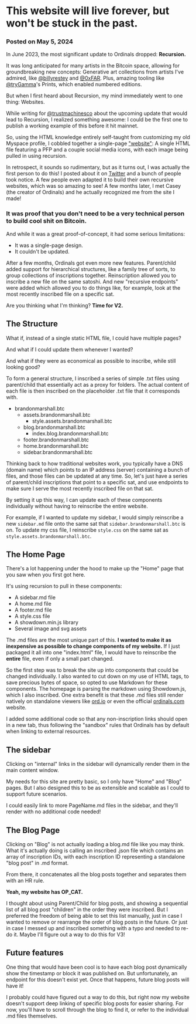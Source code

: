 # This website will live forever, but won't be stuck in the past.
### Posted on May 5, 2024

In June 2023, the most significant update to Ordinals dropped: **Recursion.**

It was long anticipated for many artists in the Bitcoin space, allowing for groundbreaking new concepts: Generative art collections from artists I've admired, like [@billyrestey](https://twitter.com/billyrestey) and [@0xFAR](https://twitter.com/0xfar). Plus, amazing tooling like [@tryGamma](https://twitter.com/tryGamma)'s Prints, which enabled numbered editions.

But when I first heard about Recursion, my mind immediately went to one thing: Websites.

While writing for [@trustmachinesco](https://twitter.com/trustmachinesco) about the upcoming update that would lead to Recursion, I realized something awesome: I could be the first one to publish a working example of this before it hit mainnet.

So, using the HTML knowledge entirely self-taught from customizing my old Myspace profile, I cobbled together a single-page ["website"](https://ordinals.com/preview/111bb15037a4665a79701edb84050b802be1b16791f4a6f03a673d2d3e23cf70i0): A single HTML file featuring a PFP and a couple social media icons, with each image being pulled in using recursion.

In retrospect, it sounds so rudimentary, but as it turns out, I was actually the first person to do this! I posted about it on [Twitter](https://twitter.com/marshallmixing/status/1668383269598167040) and a bunch of people took notice. A few people even adapted it to build their own recursive websites, which was so amazing to see! A few months later, I met Casey (the creator of Ordinals) and he actually recognized me from the site I made! 

### It was proof that you don't need to be a very technical person to build cool shit on Bitcoin.

And while it was a great proof-of-concept, it had some serious limitations:

- It was a single-page design.
- It couldn't be updated.

After a few months, Ordinals got even more new features. Parent/child added support for hierarchical structures, like a family tree of sorts, to group collections of inscriptions together. Reinscription allowed you to inscribe a new file on the same satoshi. And new "recursive endpoints" were added which allowed you to do things like, for example, look at the most recently inscribed file on a specific sat.

Are you thinking what I'm thinking? **Time for V2.**

## The Structure

What if, instead of a single static HTML file, I could have multiple pages?   

And what if I could update them whenever I wanted?   

And what if they were as economical as possible to inscribe, while still looking good?

To form a general structure, I inscribed a series of simple .txt files using parent/child that essentially act as a proxy for folders. The actual content of each file is then inscribed on the placeholder .txt file that it corresponds with.

* brandonmarshall.btc
    * assets.brandonmarshall.btc
        * style.assets.brandonmarshall.btc
    * blog.brandonmarshall.btc
        * index.blog.brandonmarshall.btc
    * footer.brandonmarshall.btc
    * home.brandonmarshall.btc
    * sidebar.brandonmarshall.btc

Thinking back to how traditional websites work, you typically have a DNS (domain name) which points to an IP address (server) containing a bunch of files, and those files can be updated at any time. So, let's just have a series of parent/child inscriptions that point to a specific sat, and use endpoints to make sure I serve the most recently inscribed file on that sat.

By setting it up this way, I can update each of these components individually without having to reinscribe the entire website.

For example, if I wanted to update my sidebar, I would simply reinscribe a new `sidebar.md` file onto the same sat that `sidebar.brandonmarshall.btc` is on. To update my css file, I reinscribe `style.css` on the same sat as `style.assets.brandonmarshall.btc`.

## The Home Page

There's a lot happening under the hood to make up the "Home" page that you saw when you first got here.

It's using recursion to pull in these components:
- A sidebar.md file
- A home.md file
- A footer.md file
- A style.css file
- A showdown.min.js library
- Several image and svg assets

The .md files are the most unique part of this. **I wanted to make it as inexpensive as possible to change components of my website.** If I just packaged it all into one "index.html" file, I would have to reinscribe the **entire** file, even if only a small part changed.

So the first step was to break the site up into components that could be changed individually. I also wanted to cut down on my use of HTML tags, to save precious bytes of space, so opted to use Markdown for these components. The homepage is parsing the markdown using Showdown.js, which I also inscribed. One extra benefit is that these .md files still render natively on standalone viewers like [ord.io](https://ord.io) or even the official [ordinals.com](https://ordinals.com) website.

I added some additional code so that any non-inscription links should open in a new tab, thus following the "sandbox" rules that Ordinals has by default when linking to external resources.

## The sidebar

Clicking on "internal" links in the sidebar will dynamically render them in the main content window.

My needs for this site are pretty basic, so I only have "Home" and "Blog" pages. But I also designed this to be as extensible and scalable as I could to support future scenarios. 

I could easily link to more PageName.md files in the sidebar, and they'll render with no additional code needed!

## The Blog Page

Clicking on "Blog" is not actually loading a blog.md file like you may think. What it's actually doing is calling an inscribed .json file which contains an array of inscription IDs, with each inscription ID representing a standalone "blog post" in .md format.

From there, it concatenates all the blog posts together and separates them with an HR rule.

**Yeah, my website has OP_CAT.**

I thought about using Parent/Child for blog posts, and showing a sequential list of all blog post "children" in the order they were inscribed. But I preferred the freedom of being able to set this list manually, just in case I wanted to remove or rearrange the order of blog posts in the future. Or just in case I messed up and inscribed something with a typo and needed to re-do it. Maybe I'll figure out a way to do this for V3!

## Future features

One thing that would have been cool is to have each blog post dynamically show the timestamp or block it was published on. But unfortunately, an endpoint for this doesn't exist yet. Once that happens, future blog posts will have it!

I probably could have figured out a way to do this, but right now my website doesn't support deep linking of specific blog posts for easier sharing. For now, you'll have to scroll through the blog to find it, or refer to the individual .md files themselves.
